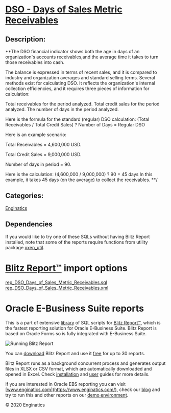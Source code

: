 # [DSO - Days of Sales Metric Receivables](https://www.enginatics.com/reports/dso-days-of-sales-metric-receivables/)
## Description: 
**The DSO financial indicator shows both the age in days of an organization's accounts receivables,and the average time it takes to turn those  receivables into cash.
 
The balance is expressed in terms of recent sales, and it is compared to industry and organization averages and standard selling terms.
Several methods exist for calculating DSO. It reflects the organization's internal collection efficiencies, and it requires three pieces of information for calculation:

  Total receivables for the period analyzed.
  Total credit sales for the period analyzed.
  The number of days in the period analyzed.
  
Here is the formula for the standard (regular) DSO calculation:
(Total Receivables / Total Credit Sales) ? Number of Days = Regular DSO

Here is an example scenario:

Total Receivables = 4,600,000 USD.

Total Credit Sales = 9,000,000 USD.

Number of days in period = 90.

Here is the calculation:
(4,600,000 / 9,000,000) ? 90 = 45 days
In this example, it takes 45 days (on the average) to collect the receivables. **/
## Categories: 
[Enginatics](https://www.enginatics.com/library/?pg=1&category[]=Enginatics)
## Dependencies
If you would like to try one of these SQLs without having Blitz Report installed, note that some of the reports require functions from utility package [xxen_util](https://www.enginatics.com/xxen_util/true).
# [Blitz Report™](https://www.enginatics.com/blitz-report/) import options
[rep_DSO_Days_of_Sales_Metric_Receivables.sql](https://www.enginatics.com/export/dso-days-of-sales-metric-receivables/)\
[rep_DSO_Days_of_Sales_Metric_Receivables.xml](https://www.enginatics.com/xml/dso-days-of-sales-metric-receivables/)
# Oracle E-Business Suite reports

This is a part of extensive [library](https://www.enginatics.com/library/) of SQL scripts for [Blitz Report™](https://www.enginatics.com/blitz-report/), which is the fastest reporting solution for Oracle E-Business Suite. Blitz Report is based on Oracle Forms so is fully integrated with E-Business Suite. 

![Running Blitz Report](https://www.enginatics.com/wp-content/uploads/2018/01/Running-blitz-report.png) 

You can [download](https://www.enginatics.com/download/) Blitz Report and use it [free](https://www.enginatics.com/pricing/) for up to 30 reports. 

Blitz Report runs as a background concurrent process and generates output files in XLSX or CSV format, which are automatically downloaded and opened in Excel. Check [installation](https://www.enginatics.com/installation-guide/) and [user](https://www.enginatics.com/user-guide/) guides for more details.

If you are interested in Oracle EBS reporting you can visit [www.enginatics.com](https://www.enginatics.com/), check our [blog](https://www.enginatics.com/blog/) and try to run this and other reports on our [demo environment](http://demo.enginatics.com/).

© 2020 Enginatics